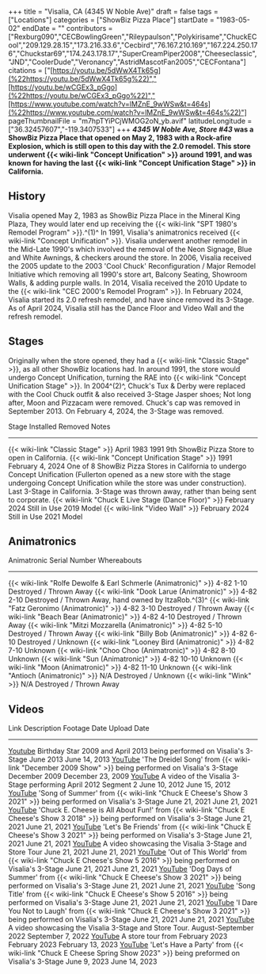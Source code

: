 +++
title = "Visalia, CA (4345 W Noble Ave)"
draft = false
tags = ["Locations"]
categories = ["ShowBiz Pizza Place"]
startDate = "1983-05-02"
endDate = ""
contributors = ["Rexburg090","CECBowlingGreen","Rileypaulson","Polykirisame","ChuckECool","209.129.28.15","173.216.33.6","Cecbird","76.167.210.169","167.224.250.176","Chuckstar69","174.243.178.17","SuperCreamPiper2008","Cheeseclassic","JND","CoolerDude","Veronancy","AstridMascotFan2005","CECFontana"]
citations = ["[https://youtu.be/5dWwX4Tk65g](%22https://youtu.be/5dWwX4Tk65g%22)","[https://youtu.be/wCGEx3_pGgo](%22https://youtu.be/wCGEx3_pGgo%22)","[https://www.youtube.com/watch?v=lMZnE_9wWSw&t=464s](%22https://www.youtube.com/watch?v=lMZnE_9wWSw&t=464s%22)"]
pageThumbnailFile = "m7hpTYiPCjWMOG2oN_yb.avif"
latitudeLongitude = ["36.32457607","-119.3407533"]
+++
***4345 W Noble Ave, Store #43* was a ShowBiz Pizza Place that opened on May 2, 1983 with a Rock-afire Explosion, which is still open to this day with the 2.0 remodel.
This store underwent {{< wiki-link "Concept Unification" >}} around 1991, and was known for having the last {{< wiki-link "Concept Unification Stage" >}} in California.**

## History

Visalia opened May 2, 1983 as ShowBiz Pizza Place in the Mineral King Plaza, They would later end up receiving the {{< wiki-link "SPT 1980's Remodel Program" >}}.^(1)^ In 1991, Visalia's animatronics received {{< wiki-link "Concept Unification" >}}. Visalia underwent another remodel in the Mid-Late 1990's which involved the removal of the Neon Signage, Blue and White Awnings, & checkers around the store. In 2006, Visalia received the 2005 update to the 2003 'Cool Chuck' Reconfiguration / Major Remodel Initiative which removing all 1990's store art, Balcony Seating, Showroom Walls, & adding purple walls. In 2014, Visalia received the 2010 Update to the {{< wiki-link "CEC 2000's Remodel Program" >}}. In February 2024, Visalia started its 2.0 refresh remodel, and have since removed its 3-Stage. As of April 2024, Visalia still has the Dance Floor and Video Wall and the refresh remodel.

## Stages

Originally when the store opened, they had a {{< wiki-link "Classic Stage" >}}, as all other ShowBiz locations had. In around 1991, the store would undergo Concept Unification, turning the RAE into {{< wiki-link "Concept Unification Stage" >}}. In 2004^(2)^, Chuck's Tux & Derby were replaced with the Cool Chuck outfit & also received 3-Stage Jasper shoes; Not long after, Moon and Pizzacam were removed. Chuck's cap was removed in September 2013. On February 4, 2024, the 3-Stage was removed.

  Stage                                                      Installed       Removed            Notes
  ---------------------------------------------------------- --------------- ------------------ ----------------------------------------------------------------------------------------------------------------------------------------------------------------------------------------------------------------------------------------------------------------------------------------------
  {{< wiki-link "Classic Stage" >}}                      April 1983      1991               9th ShowBiz Pizza Store to open in California.
  {{< wiki-link "Concept Unification Stage" >}}          1991            February 4, 2024   One of 8 ShowBiz Pizza Stores in California to undergo Concept Unification (Fullerton opened as a new store with the stage undergoing Concept Unification while the store was under construction). Last 3-Stage in California. 3-Stage was thrown away, rather than being sent to corporate.
  {{< wiki-link "Chuck E Live Stage (Dance Floor)" >}}   February 2024   Still in Use       2019 Model
  {{< wiki-link "Video Wall" >}}                         February 2024   Still in Use       2021 Model

## Animatronics

  Animatronic                                                           Serial Number   Whereabouts
  --------------------------------------------------------------------- --------------- ------------------------------------------------------
  {{< wiki-link "Rolfe Dewolfe & Earl Schmerle (Animatronic)" >}}   4-82 1-10       Destroyed / Thrown Away
  {{< wiki-link "Dook Larue (Animatronic)" >}}                      4-82 2-10       Destroyed / Thrown Away, hand owned by ItzaRob.^(3)^
  {{< wiki-link "Fatz Geronimo (Animatronic)" >}}                   4-82 3-10       Destroyed / Thrown Away
  {{< wiki-link "Beach Bear (Animatronic)" >}}                      4-82 4-10       Destroyed / Thrown Away
  {{< wiki-link "Mitzi Mozzarella (Animatronic)" >}}                4-82 5-10       Destroyed / Thrown Away
  {{< wiki-link "Billy Bob (Animatronic)" >}}                       4-82 6-10       Destroyed / Unknown
  {{< wiki-link "Looney Bird (Animatronic)" >}}                     4-82 7-10       Unknown
  {{< wiki-link "Choo Choo (Animatronic)" >}}                       4-82 8-10       Unknown
  {{< wiki-link "Sun (Animatronic)" >}}                             4-82 10-10      Unknown
  {{< wiki-link "Moon (Animatronic)" >}}                            4-82 11-10      Unknown
  {{< wiki-link "Antioch (Animatronic)" >}}                         N/A             Destroyed / Unknown
  {{< wiki-link "Wink" >}}                                          N/A             Destroyed / Thrown Away

## Videos

  Link                                                          Description                                                                                                                              Footage Date            Upload Date
  ------------------------------------------------------------- ---------------------------------------------------------------------------------------------------------------------------------------- ----------------------- -------------------
  [Youtube](https://youtu.be/mTRtEtTRFs8)                       Birthday Star 2009 and April 2013 being performed on Visalia's 3-Stage                                                                  June 2013               June 14, 2013
  [YouTube](https://www.youtube.com/watch?v=stR3wuehTOQ)        'The Dreidel Song' from {{< wiki-link "December 2009 Show" >}} being performed on Visalia's 3-Stage                               December 2009           December 23, 2009
  [YouTube](https://www.youtube.com/watch?v=ZH4yPvAowmE)        A video of the Visalia 3-Stage performing April 2012 Segment 2                                                                           June 10, 2012           June 15, 2012
  [YouTube](https://www.youtube.com/watch?v=iEFyE_zZ9AA)        'Song of Summer' from {{< wiki-link "Chuck E Cheese's Show 3 2021" >}} being performed on Visalia's 3-Stage                      June 21, 2021           June 21, 2021
  [YouTube](https://www.youtube.com/watch?v=oS6KctkBHac)        'Chuck E. Cheese is All About Fun!' from {{< wiki-link "Chuck E Cheese's Show 3 2018" >}} being performed on Visalia's 3-Stage   June 21, 2021           June 21, 2021
  [YouTube](https://www.youtube.com/watch?v=lggIOg7y5sw)        'Let's Be Friends' from {{< wiki-link "Chuck E Cheese's Show 3 2021" >}} being performed on Visalia's 3-Stage                   June 21, 2021           June 21, 2021
  [YouTube](https://www.youtube.com/watch?v=bav4abKdRyE)        A video showcasing the Visalia 3-Stage and Store Tour                                                                                    June 21, 2021           June 21, 2021
  [YouTube](https://www.youtube.com/watch?v=b9QxRqZT91A)        'Out of This World' from {{< wiki-link "Chuck E Cheese's Show 5 2016" >}} being performed on Visalia's 3-Stage                   June 21, 2021           June 21, 2021
  [YouTube](https://www.youtube.com/watch?v=V7QshQu-ks0)        'Dog Days of Summer' from {{< wiki-link "Chuck E Cheese's Show 3 2021" >}} being performed on Visalia's 3-Stage                  June 21, 2021           June 21, 2021
  [YouTube](https://www.youtube.com/watch?v=A9eKvgnoFsI)        'Song Title' from {{< wiki-link "Chuck E Cheese's Show 5 2016" >}} being performed on Visalia's 3-Stage                          June 21, 2021           June 21, 2021
  [YouTube](https://www.youtube.com/watch?v=vwTe53qHvC8)        'I Dare You Not to Laugh' from {{< wiki-link "Chuck E Cheese's Show 3 2021" >}} being performed on Visalia's 3-Stage             June 21, 2021           June 21, 2021
  [YouTube](https://www.youtube.com/watch?v=2Tn5SxPabZY)        A video showcasing the Visalia 3-Stage and Store Tour.                                                                                   August-September 2022   September 7, 2022
  [YouTube](https://www.youtube.com/watch?v=XS48cdT-R5Y)        A store tour from February 2023                                                                                                          February 2023           February 13, 2023
  [YouTube](https://www.youtube.com/watch?v=nHwVX5UPX98&t=2s)   'Let's Have a Party' from {{< wiki-link "Chuck E Cheese Spring Show 2023" >}} being preformed on Visalia's 3-Stage               June 9, 2023            June 14, 2023

